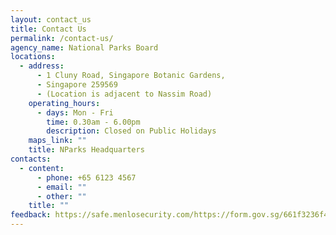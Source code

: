 ```yaml
---
layout: contact_us
title: Contact Us
permalink: /contact-us/
agency_name: National Parks Board
locations:
  - address:
      - 1 Cluny Road, Singapore Botanic Gardens,
      - Singapore 259569
      - (Location is adjacent to Nassim Road)
    operating_hours:
      - days: Mon - Fri
        time: 0.30am - 6.00pm
        description: Closed on Public Holidays
    maps_link: ""
    title: NParks Headquarters
contacts:
  - content:
      - phone: +65 6123 4567
      - email: ""
      - other: ""
    title: ""
feedback: https://safe.menlosecurity.com/https://form.gov.sg/661f3236f4a1d6733b309153
---
```

